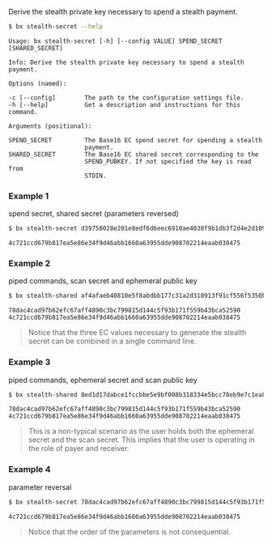 Derive the stealth private key necessary to spend a stealth payment.
```sh
$ bx stealth-secret --help
```
```
Usage: bx stealth-secret [-h] [--config VALUE] SPEND_SECRET              
[SHARED_SECRET]                                                          

Info: Derive the stealth private key necessary to spend a stealth        
payment.                                                                 

Options (named):

-c [--config]        The path to the configuration settings file.        
-h [--help]          Get a description and instructions for this command.

Arguments (positional):

SPEND_SECRET         The Base16 EC spend secret for spending a stealth   
                     payment.                                            
SHARED_SECRET        The Base16 EC shared secret corresponding to the    
                     SPEND_PUBKEY. If not specified the key is read from 
                     STDIN.
```
### Example 1
spend secret, shared secret (parameters reversed)
```sh
$ bx stealth-secret d39758028e201e8edf6d6eec6910ae4038f9b1db3f2d4e2d109ed833be94a026 78dac4cad97b62efc67aff4890c3bc799815d144c5f93b171f559b43bca52590
```
```
4c721ccd679b817ea5e86e34f9d46abb1660a63955dde908702214eaab038475
```
### Example 2
piped commands, scan secret and ephemeral public key
```sh
$ bx stealth-shared af4afaeb40810e5f8abdbb177c31a2d310913f91cf556f5350bca10cbfe8b9ec 0247140d2811498679fe9a0467a75ac7aa581476c102d27377bc0232635af8ad36 | bx stealth-secret 78dac4cad97b62efc67aff4890c3bc799815d144c5f93b171f559b43bca52590 d39758028e201e8edf6d6eec6910ae4038f9b1db3f2d4e2d109ed833be94a026 
```
```
78dac4cad97b62efc67aff4890c3bc799815d144c5f93b171f559b43bca52590
4c721ccd679b817ea5e86e34f9d46abb1660a63955dde908702214eaab038475
```

> Notice that the three EC values necessary to generate the stealth secret can be combined in a single command line.

### Example 3
piped commands, ephemeral secret and scan public key
```sh
$ bx stealth-shared 8ed1d17dabce1fccbbe5e9bf008b318334e5bcc78eb9e7c1ea850b7eb0ddb9c8 031bab84e687e36514eeaf5a017c30d32c1f59dd4ea6629da7970ca374513dd006 | bx stealth-secret 78dac4cad97b62efc67aff4890c3bc799815d144c5f93b171f559b43bca52590 d39758028e201e8edf6d6eec6910ae4038f9b1db3f2d4e2d109ed833be94a026 
```
```
78dac4cad97b62efc67aff4890c3bc799815d144c5f93b171f559b43bca52590
4c721ccd679b817ea5e86e34f9d46abb1660a63955dde908702214eaab038475
```

> This is a non-typical scenario as the user holds both the ephemeral secret and the scan secret. This implies that the user is operating in the role of payer and receiver.

### Example 4
parameter reversal
```sh
$ bx stealth-secret 78dac4cad97b62efc67aff4890c3bc799815d144c5f93b171f559b43bca52590 d39758028e201e8edf6d6eec6910ae4038f9b1db3f2d4e2d109ed833be94a026
```
```
4c721ccd679b817ea5e86e34f9d46abb1660a63955dde908702214eaab038475
```

> Notice that the order of the parameters is not consequential.